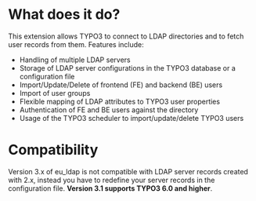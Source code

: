 # What does it do?

This extension allows TYPO3 to connect to LDAP directories and to fetch user records from them. Features include:
* Handling of multiple LDAP servers
* Storage of LDAP server configurations in the TYPO3 database or a configuration file
* Import/Update/Delete of frontend (FE) and backend (BE) users
* Import of user groups
* Flexible mapping of LDAP attributes to TYPO3 user properties
* Authentication of FE and BE users against the directory
* Usage of the TYPO3 scheduler to import/update/delete TYPO3 users

# Compatibility

Version 3.x of eu_ldap is not compatible with LDAP server records created with 2.x, instead you have to redefine your server records in the configuration file.
**Version 3.1 supports TYPO3 6.0 and higher**.
